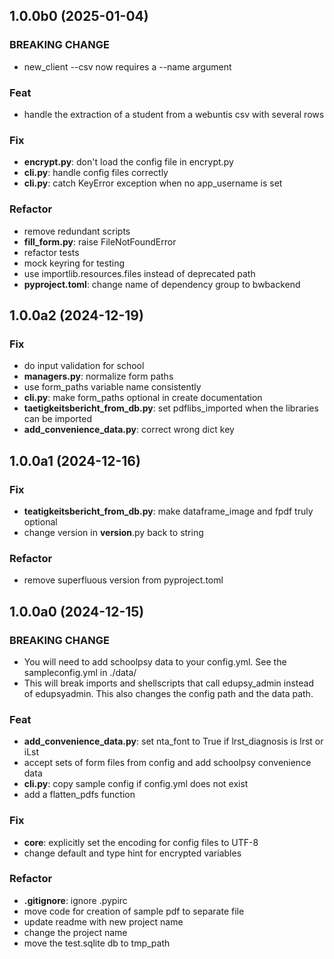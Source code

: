 ## 1.0.0b0 (2025-01-04)

### BREAKING CHANGE

- new_client --csv now requires a --name argument

### Feat

- handle the extraction of a student from a webuntis csv with several rows

### Fix

- **encrypt.py**: don't load the config file in encrypt.py
- **cli.py**: handle config files correctly
- **cli.py**: catch KeyError exception when no app_username is set

### Refactor

- remove redundant scripts
- **fill_form.py**: raise FileNotFoundError
- refactor tests
- mock keyring for testing
- use importlib.resources.files instead of deprecated path
- **pyproject.toml**: change name of dependency group to bwbackend

## 1.0.0a2 (2024-12-19)

### Fix

- do input validation for school
- **managers.py**: normalize form paths
- use form_paths variable name consistently
- **cli.py**: make form_paths optional in create documentation
- **taetigkeitsbericht_from_db.py**: set pdflibs_imported when the libraries can be imported
- **add_convenience_data.py**: correct wrong dict key

## 1.0.0a1 (2024-12-16)

### Fix

- **teatigkeitsbericht_from_db.py**: make dataframe_image and fpdf truly optional
- change version in __version__.py back to string

### Refactor

- remove superfluous version from pyproject.toml

## 1.0.0a0 (2024-12-15)

### BREAKING CHANGE

- You will need to add schoolpsy data to your config.yml. See
the sampleconfig.yml in ./data/
- This will break imports and shellscripts that call edupsy_admin instead of edupsyadmin. This also changes the config path and the data path.

### Feat

- **add_convenience_data.py**: set nta_font to True if lrst_diagnosis is lrst or iLst
- accept sets of form files from config and add schoolpsy convenience data
- **cli.py**: copy sample config if config.yml does not exist
- add a flatten_pdfs function

### Fix

- **core**: explicitly set the encoding for config files to UTF-8
- change default and type hint for encrypted variables

### Refactor

- **.gitignore**: ignore .pypirc
- move code for creation of sample pdf to separate file
- update readme with new project name
- change the project name
- move the test.sqlite db to tmp_path
